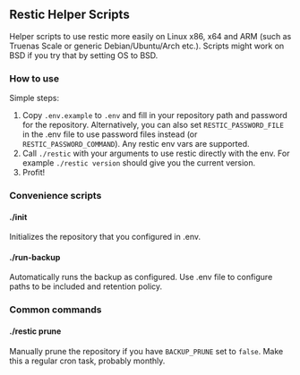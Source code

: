 ## Restic Helper Scripts
Helper scripts to use restic more easily on Linux x86, x64 and ARM (such as Truenas Scale or generic Debian/Ubuntu/Arch etc.).
Scripts might work on BSD if you try that by setting OS to BSD.

### How to use
Simple steps:

1. Copy `.env.example` to `.env` and fill in your repository path and password for the repository. Alternatively, you can also set `RESTIC_PASSWORD_FILE` in the .env file to use password files instead (or `RESTIC_PASSWORD_COMMAND`). Any restic env vars are supported.
2. Call `./restic` with your arguments to use restic directly with the env. For example `./restic version` should give you the current version.
3. Profit!

### Convenience scripts
#### ./init
Initializes the repository that you configured in .env.

#### ./run-backup
Automatically runs the backup as configured. Use .env file to configure paths to be included and retention policy.

### Common commands
#### ./restic prune
Manually prune the repository if you have `BACKUP_PRUNE` set to `false`. Make this a regular cron task, probably monthly.